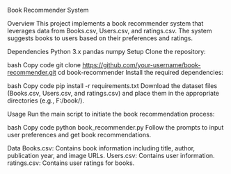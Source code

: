 Book Recommender System

Overview
This project implements a book recommender system that leverages data from Books.csv, Users.csv, and ratings.csv. The system suggests books to users based on their preferences and ratings.

Dependencies
Python 3.x
pandas
numpy
Setup
Clone the repository:

bash
Copy code
git clone https://github.com/your-username/book-recommender.git
cd book-recommender
Install the required dependencies:

bash
Copy code
pip install -r requirements.txt
Download the dataset files (Books.csv, Users.csv, and ratings.csv) and place them in the appropriate directories (e.g., F:/book/).

Usage
Run the main script to initiate the book recommendation process:

bash
Copy code
python book_recommender.py
Follow the prompts to input user preferences and get book recommendations.

Data
Books.csv: Contains book information including title, author, publication year, and image URLs.
Users.csv: Contains user information.
ratings.csv: Contains user ratings for books.




